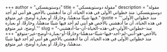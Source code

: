 +++
author = "دوستويفسكي"
title = "مقولة دوستويفسكي"
description = "مقولة دوستويفسكي: منذ خطواتي الأولى في هذه الحياة، أن ما أدهشني بالأخص هو أنني لم أجد فيها شيئًا مدهشًا، وخارقًا، أو بعبارة أوضح، غير متوقع."
quote = '''منذ خطواتي الأولى في هذه الحياة، أن ما أدهشني بالأخص هو أنني لم أجد فيها شيئًا مدهشًا، وخارقًا، أو بعبارة أوضح، غير متوقع.'''
slug = "منذ-خطواتي-الأولى-في-هذه-الحياة-أن-ما-أدهشني-بالأخص-هو-أنني-لم-أجد-فيها-شيئًا-مدهشًا-وخارقًا-أو-بعبارة-أوضح-غير-متوقع"
+++
منذ خطواتي الأولى في هذه الحياة، أن ما أدهشني بالأخص هو أنني لم أجد فيها شيئًا مدهشًا، وخارقًا، أو بعبارة أوضح، غير متوقع.
